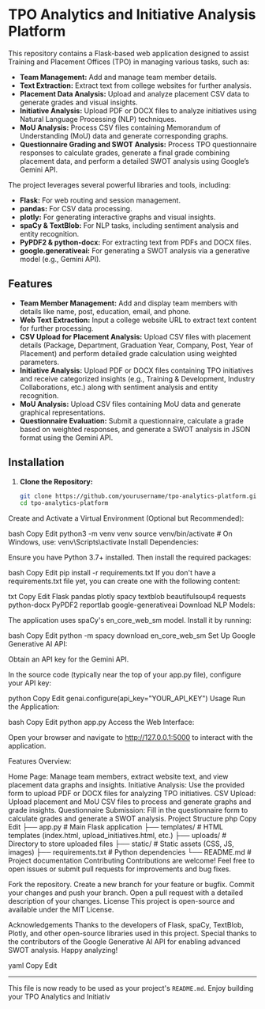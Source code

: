

# TPO Analytics and Initiative Analysis Platform

This repository contains a Flask-based web application designed to assist Training and Placement Offices (TPO) in managing various tasks, such as:

- **Team Management:** Add and manage team member details.
- **Text Extraction:** Extract text from college websites for further analysis.
- **Placement Data Analysis:** Upload and analyze placement CSV data to generate grades and visual insights.
- **Initiative Analysis:** Upload PDF or DOCX files to analyze initiatives using Natural Language Processing (NLP) techniques.
- **MoU Analysis:** Process CSV files containing Memorandum of Understanding (MoU) data and generate corresponding graphs.
- **Questionnaire Grading and SWOT Analysis:** Process TPO questionnaire responses to calculate grades, generate a final grade combining placement data, and perform a detailed SWOT analysis using Google’s Gemini API.

The project leverages several powerful libraries and tools, including:
- **Flask:** For web routing and session management.
- **pandas:** For CSV data processing.
- **plotly:** For generating interactive graphs and visual insights.
- **spaCy & TextBlob:** For NLP tasks, including sentiment analysis and entity recognition.
- **PyPDF2 & python-docx:** For extracting text from PDFs and DOCX files.
- **google.generativeai:** For generating a SWOT analysis via a generative model (e.g., Gemini API).

## Features

- **Team Member Management:** Add and display team members with details like name, post, education, email, and phone.
- **Web Text Extraction:** Input a college website URL to extract text content for further processing.
- **CSV Upload for Placement Analysis:** Upload CSV files with placement details (Package, Department, Graduation Year, Company, Post, Year of Placement) and perform detailed grade calculation using weighted parameters.
- **Initiative Analysis:** Upload PDF or DOCX files containing TPO initiatives and receive categorized insights (e.g., Training & Development, Industry Collaborations, etc.) along with sentiment analysis and entity recognition.
- **MoU Analysis:** Upload CSV files containing MoU data and generate graphical representations.
- **Questionnaire Evaluation:** Submit a questionnaire, calculate a grade based on weighted responses, and generate a SWOT analysis in JSON format using the Gemini API.

## Installation

1. **Clone the Repository:**

   ```bash
   git clone https://github.com/yourusername/tpo-analytics-platform.git
   cd tpo-analytics-platform
Create and Activate a Virtual Environment (Optional but Recommended):

bash
Copy
Edit
python3 -m venv venv
source venv/bin/activate  # On Windows, use: venv\Scripts\activate
Install Dependencies:

Ensure you have Python 3.7+ installed. Then install the required packages:

bash
Copy
Edit
pip install -r requirements.txt
If you don't have a requirements.txt file yet, you can create one with the following content:

txt
Copy
Edit
Flask
pandas
plotly
spacy
textblob
beautifulsoup4
requests
python-docx
PyPDF2
reportlab
google-generativeai
Download NLP Models:

The application uses spaCy's en_core_web_sm model. Install it by running:

bash
Copy
Edit
python -m spacy download en_core_web_sm
Set Up Google Generative AI API:

Obtain an API key for the Gemini API.

In the source code (typically near the top of your app.py file), configure your API key:

python
Copy
Edit
genai.configure(api_key="YOUR_API_KEY")
Usage
Run the Application:

bash
Copy
Edit
python app.py
Access the Web Interface:

Open your browser and navigate to http://127.0.0.1:5000 to interact with the application.

Features Overview:

Home Page: Manage team members, extract website text, and view placement data graphs and insights.
Initiative Analysis: Use the provided form to upload PDF or DOCX files for analyzing TPO initiatives.
CSV Upload: Upload placement and MoU CSV files to process and generate graphs and grade insights.
Questionnaire Submission: Fill in the questionnaire form to calculate grades and generate a SWOT analysis.
Project Structure
php
Copy
Edit
├── app.py                   # Main Flask application
├── templates/               # HTML templates (index.html, upload_initiatives.html, etc.)
├── uploads/                 # Directory to store uploaded files
├── static/                  # Static assets (CSS, JS, images)
├── requirements.txt         # Python dependencies
└── README.md                # Project documentation
Contributing
Contributions are welcome! Feel free to open issues or submit pull requests for improvements and bug fixes.

Fork the repository.
Create a new branch for your feature or bugfix.
Commit your changes and push your branch.
Open a pull request with a detailed description of your changes.
License
This project is open-source and available under the MIT License.

Acknowledgements
Thanks to the developers of Flask, spaCy, TextBlob, Plotly, and other open-source libraries used in this project.
Special thanks to the contributors of the Google Generative AI API for enabling advanced SWOT analysis.
Happy analyzing!

yaml
Copy
Edit

---

This file is now ready to be used as your project's `README.md`. Enjoy building your TPO Analytics and Initiativ
